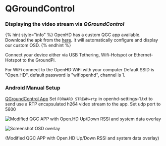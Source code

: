 # QGroundControl

### Displaying the video stream via _**QGroundControl**_

{% hint style="info" %}
OpenHD has a custom QGC app available. Download the apk from the [here](https://drive.google.com/open?id=1sHjUKq0GJLkRrzAMFJs83avuvvMcVyQd). It will automatically configure and display our custom OSD.
{% endhint %}

Connect your device either via USB Tethering, Wifi-Hotspot or Ethernet-Hotspot to the GroundPi.

For WiFi connect to the OpenHD WiFi with your computer Default SSID is "Open.HD", default password is "wifiopenhd", channel is 1.

### Android Manual Setup

[QGroundControl App](https://play.google.com/store/apps/details?id=org.mavlink.qgroundcontrol) Set `FORWARD_STREAM=rtp` in openhd-settings-1.txt to send use a RTP encapsulated h264 video stream to the app. Set udp port to 5600

![Modified QGC APP with Open.HD Up/Down RSSI and system data overlay](https://github.com/HD-Fpv/Open.HD/raw/master/wiki-content/Screenshots/Screenshot_20190415-224121.jpg)

![Screenshot OSD overlay](https://github.com/HD-Fpv/Open.HD/raw/master/wiki-content/Screenshots/Screenshot_20190609-001044.jpg)

\(Modified QGC APP with Open.HD Up/Down RSSI and system data overlay\)

